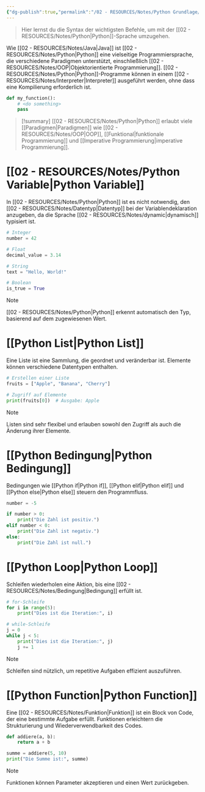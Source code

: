 ```yaml
---
{"dg-publish":true,"permalink":"/02 - RESOURCES/Notes/Python Grundlage/","tags":["code/python"],"noteIcon":"","updated":"2024-11-02T22:47:08.808+01:00"}
---
```


> Hier lernst du die Syntax der wichtigsten Befehle, um mit der [[02 - RESOURCES/Notes/Python\|Python]]-Sprache umzugehen.

Wie [[02 - RESOURCES/Notes/Java\|Java]] ist [[02 - RESOURCES/Notes/Python\|Python]] eine vielseitige Programmiersprache, die verschiedene Paradigmen unterstützt, einschließlich [[02 - RESOURCES/Notes/OOP\|Objektorientierte Programmierung]]. 
[[02 - RESOURCES/Notes/Python\|Python]]-Programme können in einem [[02 - RESOURCES/Notes/Interpreter\|Interpreter]] ausgeführt werden, ohne dass eine Kompilierung erforderlich ist.
```python
def my_function():
    # <do something>
    pass
```
>[!summary]
> [[02 - RESOURCES/Notes/Python\|Python]] erlaubt viele [[Paradigmen\|Paradigmen]] wie [[02 - RESOURCES/Notes/OOP\|OOP]], [[Funktional\|funktionale Programmierung]] und [[Imperative Programmierung\|imperative Programmierung]].

# [[02 - RESOURCES/Notes/Python Variable\|Python Variable]]
In [[02 - RESOURCES/Notes/Python\|Python]] ist es nicht notwendig, den [[02 - RESOURCES/Notes/Datentyp\|Datentyp]] bei der Variablendeklaration anzugeben, da die Sprache [[02 - RESOURCES/Notes/dynamic\|dynamisch]] typisiert ist.
```python
# Integer
number = 42

# Float
decimal_value = 3.14

# String
text = "Hello, World!"

# Boolean
is_true = True
```
>[!note]
> [[02 - RESOURCES/Notes/Python\|Python]] erkennt automatisch den Typ, basierend auf dem zugewiesenen Wert.

# [[Python List\|Python List]]
Eine Liste ist eine Sammlung, die geordnet und veränderbar ist. Elemente können verschiedene Datentypen enthalten.
```python
# Erstellen einer Liste
fruits = ["Apple", "Banana", "Cherry"]

# Zugriff auf Elemente
print(fruits[0])  # Ausgabe: Apple
```

>[!note]
>Listen sind sehr flexibel und erlauben sowohl den Zugriff als auch die Änderung ihrer Elemente.

# [[Python Bedingung\|Python Bedingung]]
Bedingungen wie [[Python if\|Python if]], [[Python elif\|Python elif]] und [[Python else\|Python else]] steuern den Programmfluss.
```python
number = -5

if number > 0:
    print("Die Zahl ist positiv.")
elif number < 0:
    print("Die Zahl ist negativ.")
else:
    print("Die Zahl ist null.")
```

# [[Python Loop\|Python Loop]]
Schleifen wiederholen eine Aktion, bis eine [[02 - RESOURCES/Notes/Bedingung\|Bedingung]] erfüllt ist.
```python
# for-Schleife
for i in range(5):
    print("Dies ist die Iteration:", i)

# while-Schleife
j = 0
while j < 5:
    print("Dies ist die Iteration:", j)
    j += 1
```
>[!note]
> Schleifen sind nützlich, um repetitive Aufgaben effizient auszuführen.

# [[Python Function\|Python Function]]
Eine [[02 - RESOURCES/Notes/Funktion\|Funktion]] ist ein Block von Code, der eine bestimmte Aufgabe erfüllt. Funktionen erleichtern die Strukturierung und Wiederverwendbarkeit des Codes.
```python
def addiere(a, b):
    return a + b

summe = addiere(5, 10)
print("Die Summe ist:", summe)
```
>[!note]
> Funktionen können Parameter akzeptieren und einen Wert zurückgeben. 
